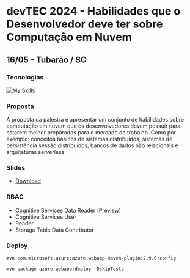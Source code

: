 # devTEC 2024 - Habilidades que o Desenvolvedor deve ter sobre Computação em Nuvem
## 16/05 - Tubarão / SC

### Tecnologias
[![My Skills](https://skillicons.dev/icons?i=azure,java,spring,linux)](https://skillicons.dev)

### Proposta
A proposta da palestra é apresentar um conjunto de habilidades sobre computação em nuvem que os desenvolvedores devem possuir para estarem melhor preparados para o mercado de trabalho. Como por exemplo: conceitos básicos de sistemas distribuídos, sistemas de persistência sessão distribuídos, bancos de dados não relacionais e arquiteturas serverless.

### Slides
- [Download](slides/2024-05-14-devtec-v3.pdf)

### RBAC
- Cognitive Services Data Reader (Preview) 
- Cognitive Services User 
- Reader
- Storage Table Data Contributor 


### Deploy

```
mvn com.microsoft.azure:azure-webapp-maven-plugin:2.9.0:config
```
```
mvn package azure-webapp:deploy -DskipTests
```
